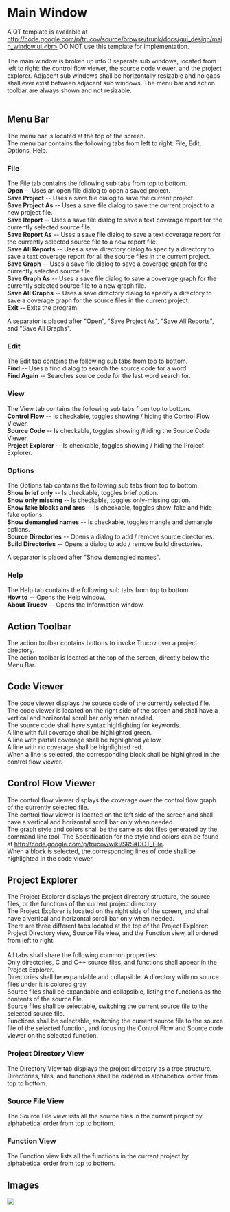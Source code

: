 # Main Window #
A QT template is available at http://code.google.com/p/trucov/source/browse/trunk/docs/gui_design/main_window.ui.<br> DO NOT use this template for implementation.<br>
<br>
The main window is broken up into 3 separate sub windows, located from left to right: the control flow viewer, the source code viewer, and the project explorer. Adjacent sub windows shall be horizontally resizable and no gaps shall ever exist between adjacent sub windows. The menu bar and action toolbar are always shown and not resizable.<br>
<br>
<h2>Menu Bar</h2>
The menu bar is located at the top of the screen.<br>
The menu bar contains the following tabs from left to right: File, Edit, Options, Help.<br>

<h3>File</h3>
The File tab contains the following sub tabs from top to bottom.<br>
<b>Open</b> -- Uses an open file dialog to open a saved project.<br>
<b>Save Project</b> -- Uses a save file dialog to save the current project.<br>
<b>Save Project As</b> -- Uses a save file dialog to save the current project to a new project file.<br>
<b>Save Report</b> -- Uses a save file dialog to save a text coverage report for the currently selected source file.<br>
<b>Save Report As</b> -- Uses a save file dialog to save a text coverage report for the currently selected source file to a new report file.<br>
<b>Save All Reports</b> -- Uses a save directory dialog to specify a directory to save a text coverage report for all the source files in the current project.<br>
<b>Save Graph</b> -- Uses a save file dialog to save a coverage graph for the currently selected source file.<br>
<b>Save Graph As</b> -- Uses a save file dialog to save a coverage graph for the currently selected source file to a new graph file.<br>
<b>Save All Graphs</b> -- Uses a save directory dialog to specify a directory to save a coverage graph for the source files in the current project.<br>
<b>Exit</b> -- Exits the program.<br>

A separator is placed after "Open", "Save Project As", "Save All Reports", and "Save All Graphs".<br>

<h3>Edit</h3>
The Edit tab contains the following sub tabs from top to bottom.<br>
<b>Find</b> -- Uses a find dialog to search the source code for a word.<br>
<b>Find Again</b> -- Searches source code for the last word search for.<br>

<h3>View</h3>
The View tab contains the following sub tabs from top to bottom.<br>
<b>Control Flow</b> -- Is checkable, toggles showing / hiding the Control Flow Viewer.<br>
<b>Source Code</b> -- Is checkable, toggles showing /hiding the Source Code Viewer.<br>
<b>Project Explorer</b> -- Is checkable, toggles showing / hiding the Project Explorer.<br>

<h3>Options</h3>
The Options tab contains the following sub tabs from top to bottom.<br>
<b>Show brief only</b> -- Is checkable, toggles brief option.<br>
<b>Show only missing</b> -- Is checkable, toggles only-missing option.<br>
<b>Show fake blocks and arcs</b> -- Is checkable, toggles show-fake and hide-fake options.<br>
<b>Show demangled names</b> -- Is checkable, toggles mangle and demangle options.<br>
<b>Source Directories</b> -- Opens a dialog to add / remove source directories.<br>
<b>Build Directories</b> -- Opens a dialog to add / remove build directories.<br>

A separator is placed after "Show demangled names".<br>

<h3>Help</h3>
The Help tab contains the following sub tabs from top to bottom.<br>
<b>How to</b> -- Opens the Help window.<br>
<b>About Trucov</b> -- Opens the Information window.<br>

<h2>Action Toolbar</h2>
The action toolbar contains buttons to invoke Trucov over a project directory.<br>
The action toolbar is located at the top of the screen, directly below the Menu Bar.<br>

<h2>Code Viewer</h2>
The code viewer displays the source code of the currently selected file.<br>
The code viewer is located on the right side of the screen and shall have a vertical and horizontal scroll bar only when needed.<br>
The source code shall have syntax highlighting for keywords.<br>
A line with full coverage shall be highlighted green.<br>
A line with partial coverage shall be highlighted yellow.<br>
A line with no coverage shall be highlighted red.<br>
When a line is selected, the corresponding block shall be highlighted in the control flow viewer.<br>

<h2>Control Flow Viewer</h2>
The control flow viewer displays the coverage over the control flow graph of the currently selected file.<br>
The control flow viewer is located on the left side of the screen and shall have a vertical and horizontal scroll bar only when needed.<br>
The graph style and colors shall be the same as dot files generated by the command line tool. The Specification for the style and colors can be found at <a href='http://code.google.com/p/trucov/wiki/SRS#DOT_File'>http://code.google.com/p/trucov/wiki/SRS#DOT_File</a>.<br>
When a block is selected, the corresponding lines of code shall be highlighted in the code viewer.<br>

<h2>Project Explorer</h2>
The Project Explorer displays the project directory structure, the source files, or the functions of the current project directory.<br>
The Project Explorer is located on the right side of the screen, and shall have a vertical and horizontal scroll bar only when needed.<br>
There are three different tabs located at the top of the Project Explorer: Project Directory view, Source File view, and the Function view, all ordered from left to right.<br>
<br>
All tabs shall share the following common properties:<br>
Only directories, C and C++ source files, and functions shall appear in the Project Explorer.<br>
Directories shall be expandable and collapsible. A directory with no source files under it is colored gray.<br>
Source files shall be expandable and collapsible, listing the functions as the contents of the source file.<br>
Source files shall be selectable, switching the current source file to the selected source file.<br>
Functions shall be selectable, switching the current source file to the source file of the selected function, and focusing the Control Flow and Source code viewer on the selected function.<br>

<h3>Project Directory View</h3>
The Directory View tab displays the project directory as a tree structure.<br>
Directories, files, and functions shall be ordered in alphabetical order from top to bottom.<br>

<h3>Source File View</h3>
The Source File view lists all the source files in the current project by alphabetical order from top to bottom.<br>

<h3>Function View</h3>
The Function view lists all the functions in the current project by alphabetical order from top to bottom.<br>

<h2>Images</h2>
<img src='http://trucov.googlecode.com/hg/docs/gui_design/main_window.png' />